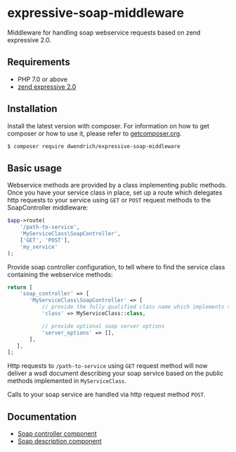 # expressive-soap-middleware
Middleware for handling soap webservice requests based on zend expressive 2.0.

## Requirements
* PHP 7.0 or above
* [zend expressive 2.0](https://docs.zendframework.com/zend-expressive/)

## Installation
Install the latest version with composer. For information on how to get composer or how to use it, please refer to [getcomposer.org](http://getcomposer.org).
```sh
$ composer require dwendrich/expressive-soap-middleware
```

## Basic usage
Webservice methods are provided by a class implementing public methods. Once you have your service class in place,
set up a route which delegates http requests to your service using `GET` or `POST` request methods to the
SoapController middleware:
```php
$app->route(
    '/path-to-service',
    'MyServiceClass\SoapController',
    ['GET', 'POST'],
    'my_service'
);
```

Provide soap controller configuration, to tell where to find the service class containing the webservice methods:
```php
return [
    'soap_controller' => [
       'MyServiceClass\SoapController' => [
           // provide the fully qualified class name which implements the service methods
           'class' => MyServiceClass::class,

           // provide optional soap server options
           'server_options' => [],
       ],
   ],
];
```

Http requests to `/path-to-service` using `GET` request method will now deliver a wsdl document describing your soap
service based on the public methods implemented in `MyServiceClass`.

Calls to your soap service are handled via http request method `POST`.

## Documentation
- [Soap controller component](doc/01-soap-controller.md)
- [Soap description component](doc/02-soap-description.md)